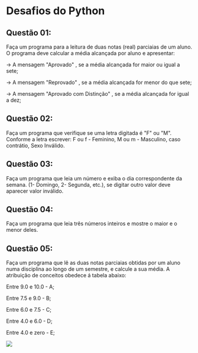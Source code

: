 <h1>Desafios do Python</h1>

##  Questão 01:
Faça um programa para a leitura de duas notas (real) parciaias de um aluno. O programa deve calcular a média alcançada por aluno e apresentar:

-> A mensagem "Aprovado" , se a média alcançada for maior ou igual a sete;

-> A mensagem "Reprovado" , se a média alcançada for menor do que sete;

-> A mensagem "Aprovado com Distinção" , se a média alcançada for igual a dez;

##  Questão 02:
Faça um programa que verifique se uma letra digitada é "F" ou "M". Conforme a letra escrever: F ou f - Feminino, M ou m - Masculino, caso contrátio, Sexo Inválido.

##  Questão 03:
Faça um programa que leia um número e exiba o dia correspondente da semana. (1- Domingo, 2- Segunda, etc.), se digitar outro valor deve aparecer valor inválido.

##  Questão 04:
Faça um programa que leia três números inteiros e mostre o maior e o menor deles.

##  Questão 05:
Faça um programa que lê as duas notas parciaias obtidas por um aluno numa disciplina ao longo de um semestre, e calcule a sua média. A atribuição de conceitos obedece á tabela abaixo:

Entre 9.0 e 10.0 - A;

Entre 7.5 e 9.0 - B;

Entre 6.0 e 7.5 - C;

Entre 4.0 e 6.0 - D;

Entre 4.0 e zero - E;


<div>
  <img src="https://mblogthumb-phinf.pstatic.net/MjAyMjAyMTJfNSAg/MDAxNjQ0NTkzNzE5MzQ1.q5g3zqnCq2Rt1xUmpSFx2xWRQTl4VmngS8FGT7eGD0Ig.UKr_wLSCCg8PD-v8TfDddCKFIWhKoeqh5lZM09FVrsYg.PNG.sw4r/image.png?type=w800">
</div>
